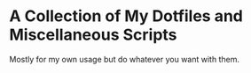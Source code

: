 # A Collection of My Dotfiles and Miscellaneous Scripts

Mostly for my own usage but do whatever you want with them. 
